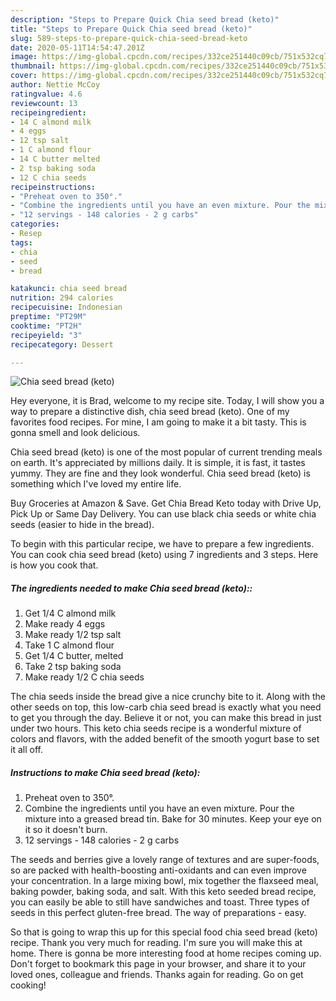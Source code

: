```yaml
---
description: "Steps to Prepare Quick Chia seed bread (keto)"
title: "Steps to Prepare Quick Chia seed bread (keto)"
slug: 589-steps-to-prepare-quick-chia-seed-bread-keto
date: 2020-05-11T14:54:47.201Z
image: https://img-global.cpcdn.com/recipes/332ce251440c09cb/751x532cq70/chia-seed-bread-keto-recipe-main-photo.jpg
thumbnail: https://img-global.cpcdn.com/recipes/332ce251440c09cb/751x532cq70/chia-seed-bread-keto-recipe-main-photo.jpg
cover: https://img-global.cpcdn.com/recipes/332ce251440c09cb/751x532cq70/chia-seed-bread-keto-recipe-main-photo.jpg
author: Nettie McCoy
ratingvalue: 4.6
reviewcount: 13
recipeingredient:
- 14 C almond milk
- 4 eggs
- 12 tsp salt
- 1 C almond flour
- 14 C butter melted
- 2 tsp baking soda
- 12 C chia seeds
recipeinstructions:
- "Preheat oven to 350°."
- "Combine the ingredients until you have an even mixture. Pour the mixture into a greased bread tin. Bake for 30 minutes. Keep your eye on it so it doesn&#39;t burn."
- "12 servings - 148 calories - 2 g carbs"
categories:
- Resep
tags:
- chia
- seed
- bread

katakunci: chia seed bread
nutrition: 294 calories
recipecuisine: Indonesian
preptime: "PT29M"
cooktime: "PT2H"
recipeyield: "3"
recipecategory: Dessert

---
```



![Chia seed bread (keto)](https://img-global.cpcdn.com/recipes/332ce251440c09cb/751x532cq70/chia-seed-bread-keto-recipe-main-photo.jpg)

Hey everyone, it is Brad, welcome to my recipe site. Today, I will show you a way to prepare a distinctive dish, chia seed bread (keto). One of my favorites food recipes. For mine, I am going to make it a bit tasty. This is gonna smell and look delicious.

Chia seed bread (keto) is one of the most popular of current trending meals on earth. It's appreciated by millions daily. It is simple, it is fast, it tastes yummy. They are fine and they look wonderful. Chia seed bread (keto) is something which I've loved my entire life.

Buy Groceries at Amazon &amp; Save. Get Chia Bread Keto today with Drive Up, Pick Up or Same Day Delivery. You can use black chia seeds or white chia seeds (easier to hide in the bread).


To begin with this particular recipe, we have to prepare a few ingredients. You can cook chia seed bread (keto) using 7 ingredients and 3 steps. Here is how you cook that.

##### The ingredients needed to make Chia seed bread (keto)::

1. Get 1/4 C almond milk
1. Make ready 4 eggs
1. Make ready 1/2 tsp salt
1. Take 1 C almond flour
1. Get 1/4 C butter, melted
1. Take 2 tsp baking soda
1. Make ready 1/2 C chia seeds


The chia seeds inside the bread give a nice crunchy bite to it. Along with the other seeds on top, this low-carb chia seed bread is exactly what you need to get you through the day. Believe it or not, you can make this bread in just under two hours. This keto chia seeds recipe is a wonderful mixture of colors and flavors, with the added benefit of the smooth yogurt base to set it all off. 

##### Instructions to make Chia seed bread (keto):

1. Preheat oven to 350°.
1. Combine the ingredients until you have an even mixture. Pour the mixture into a greased bread tin. Bake for 30 minutes. Keep your eye on it so it doesn&#39;t burn.
1. 12 servings - 148 calories - 2 g carbs


The seeds and berries give a lovely range of textures and are super-foods, so are packed with health-boosting anti-oxidants and can even improve your concentration. In a large mixing bowl, mix together the flaxseed meal, baking powder, baking soda, and salt. With this keto seeded bread recipe, you can easily be able to still have sandwiches and toast. Three types of seeds in this perfect gluten-free bread. The way of preparations - easy. 

So that is going to wrap this up for this special food chia seed bread (keto) recipe. Thank you very much for reading. I'm sure you will make this at home. There is gonna be more interesting food at home recipes coming up. Don't forget to bookmark this page in your browser, and share it to your loved ones, colleague and friends. Thanks again for reading. Go on get cooking!

